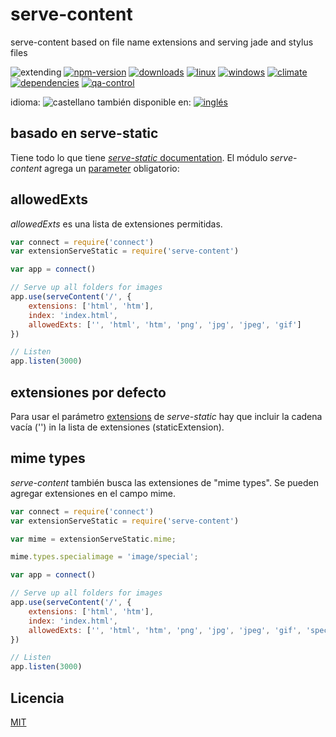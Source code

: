 <!--multilang v0 es:LEEME.md en:README.md -->
# serve-content

serve-content based on file name extensions and serving jade and stylus files

<!-- cucardas -->
![extending](https://img.shields.io/badge/stability-extending-orange.svg)
[![npm-version](https://img.shields.io/npm/v/serve-content.svg)](https://npmjs.org/package/serve-content)
[![downloads](https://img.shields.io/npm/dm/serve-content.svg)](https://npmjs.org/package/serve-content)
[![linux](https://img.shields.io/travis/emilioplatzer/serve-content/master.svg)](https://travis-ci.org/emilioplatzer/serve-content)
[![windows](https://ci.appveyor.com/api/projects/status/github/emilioplatzer/serve-content?svg=true)](https://ci.appveyor.com/project/emilioplatzer/serve-content)
[![climate](https://img.shields.io/codeclimate/github/emilioplatzer/serve-content.svg)](https://codeclimate.com/github/emilioplatzer/serve-content)
[![dependencies](https://img.shields.io/david/emilioplatzer/serve-content.svg)](https://david-dm.org/emilioplatzer/serve-content)
[![qa-control](http://codenautas.com/github/emilioplatzer/serve-content.svg)](http://codenautas.com/github/emilioplatzer/serve-content)

<!--multilang buttons-->

idioma: ![castellano](https://raw.githubusercontent.com/codenautas/multilang/master/img/lang-es.png)
también disponible en:
[![inglés](https://raw.githubusercontent.com/codenautas/multilang/master/img/lang-en.png)](README.md)

<!--lang:es-->

## basado en serve-static

Tiene todo lo que tiene [*serve-static* documentation](https://www.npmjs.com/package/serve-static#readme). 
El módulo *serve-content* agrega un [parameter](https://www.npmjs.com/package/serve-static#options) obligatorio: 

<!--lang:en--]

## based on serve-static

All in [*serve-static* documentation](https://www.npmjs.com/package/serve-static#readme) is working here. 
But *serve-content* add one mandatory [parameter](https://www.npmjs.com/package/serve-static#options): 

[!--lang:*-->

## allowedExts

<!--lang:es-->

*allowedExts* es una lista de extensiones permitidas. 

<!--lang:en--]

*allowedExts* is a white list of extensions names for serve, this allows something like this:

[!--lang:*-->

```js
var connect = require('connect')
var extensionServeStatic = require('serve-content')

var app = connect()

// Serve up all folders for images
app.use(serveContent('/', {
    extensions: ['html', 'htm'], 
    index: 'index.html', 
    allowedExts: ['', 'html', 'htm', 'png', 'jpg', 'jpeg', 'gif']
})

// Listen
app.listen(3000)
```

<!--lang:es-->

## extensiones por defecto

Para usar el parámetro [extensions](https://www.npmjs.com/package/serve-static#extensions) de *serve-static*
hay que incluir la cadena vacía ('') in la lista de extensiones (staticExtension). 

<!--lang:en--]

## default extensions

For use the *serve-static* [extensions](https://www.npmjs.com/package/serve-static#extensions) parameter
you must include de empty string ('') in the staticExtension list (as you see in the example). 

[!--lang:*-->

## mime types

<!--lang:es-->

*serve-content* también busca las extensiones de "mime types". 
Se pueden agregar extensiones en el campo mime. 

<!--lang:en--]

*serve-content* also search the extension in the mime types. 
If you need to add a non standard extension you can add it in the mime field

[!--lang:*-->

```js
var connect = require('connect')
var extensionServeStatic = require('serve-content')

var mime = extensionServeStatic.mime;

mime.types.specialimage = 'image/special';

var app = connect()

// Serve up all folders for images
app.use(serveContent('/', {
    extensions: ['html', 'htm'], 
    index: 'index.html', 
    allowedExts: ['', 'html', 'htm', 'png', 'jpg', 'jpeg', 'gif', 'specialimage']
})

// Listen
app.listen(3000)
```

<!--lang:es-->

## Licencia

[MIT](LICENSE)

<!--lang:en--]

## License

[MIT](LICENSE)

[!--lang:*-->
